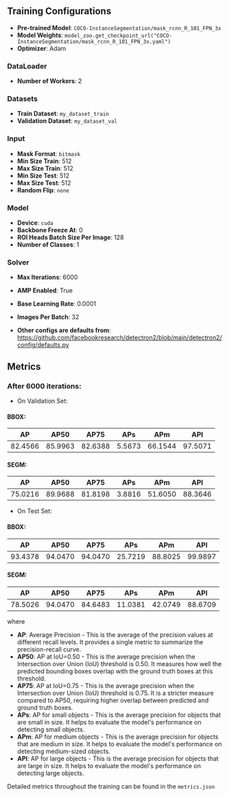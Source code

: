 ## Training Configurations

- **Pre-trained Model**: `COCO-InstanceSegmentation/mask_rcnn_R_101_FPN_3x`
- **Model Weights**: `model_zoo.get_checkpoint_url("COCO-InstanceSegmentation/mask_rcnn_R_101_FPN_3x.yaml")`
- **Optimizer**: Adam

### DataLoader
- **Number of Workers**: 2

### Datasets
- **Train Dataset**: `my_dataset_train`
- **Validation Dataset**: `my_dataset_val`

### Input
- **Mask Format**: `bitmask`
- **Min Size Train**: 512
- **Max Size Train**: 512
- **Min Size Test**: 512
- **Max Size Test**: 512
- **Random Flip**: `none`

### Model
- **Device**: `cuda`
- **Backbone Freeze At**: 0
- **ROI Heads Batch Size Per Image**: 128
- **Number of Classes**: 1

### Solver
- **Max Iterations**: 6000
- **AMP Enabled**: True
- **Base Learning Rate**: 0.0001
- **Images Per Batch**: 32

- **Other configs are defaults from**: https://github.com/facebookresearch/detectron2/blob/main/detectron2/config/defaults.py

## Metrics
### After 6000 iterations:
- On Validation Set:

#### BBOX:
| AP     | AP50   | AP75   | APs    | APm    | APl    |
|--------|--------|--------|--------|--------|--------|
| 82.4566| 85.9963| 82.6388| 5.5673 | 66.1544| 97.5071|

#### SEGM:
| AP     | AP50   | AP75   | APs    | APm    | APl    |
|--------|--------|--------|--------|--------|--------|
| 75.0216| 89.9688| 81.8198| 3.8816 | 51.6050| 88.3646|

- On Test Set:

#### BBOX:
| AP     | AP50   | AP75   | APs    | APm    | APl    |
|--------|--------|--------|--------|--------|--------|
| 93.4378| 94.0470| 94.0470| 25.7219| 88.8025| 99.9897|

#### SEGM:
| AP     | AP50   | AP75   | APs    | APm    | APl    |
|--------|--------|--------|--------|--------|--------|
| 78.5026| 94.0470| 84.6483| 11.0381| 42.0749| 88.6709|



where
- **AP**: Average Precision - This is the average of the precision values at different recall levels. It provides a single metric to summarize the precision-recall curve.
- **AP50**: AP at IoU=0.50 - This is the average precision when the Intersection over Union (IoU) threshold is 0.50. It measures how well the predicted bounding boxes overlap with the ground truth boxes at this threshold.
- **AP75**: AP at IoU=0.75 - This is the average precision when the Intersection over Union (IoU) threshold is 0.75. It is a stricter measure compared to AP50, requiring higher overlap between predicted and ground truth boxes.
- **APs**: AP for small objects - This is the average precision for objects that are small in size. It helps to evaluate the model's performance on detecting small objects.
- **APm**: AP for medium objects - This is the average precision for objects that are medium in size. It helps to evaluate the model's performance on detecting medium-sized objects.
- **APl**: AP for large objects - This is the average precision for objects that are large in size. It helps to evaluate the model's performance on detecting large objects.

Detailed metrics throughout the training can be found in the  `metrics.json`